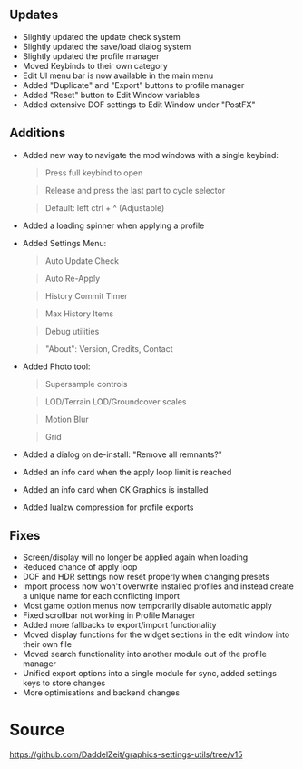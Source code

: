 ## Updates
- Slightly updated the update check system
- Slightly updated the save/load dialog system
- Slightly updated the profile manager
- Moved Keybinds to their own category
- Edit UI menu bar is now available in the main menu
- Added "Duplicate" and "Export" buttons to profile manager
- Added "Reset" button to Edit Window variables
- Added extensive DOF settings to Edit Window under "PostFX"

## Additions
- Added new way to navigate the mod windows with a single keybind:
  > Press full keybind to open
  
  > Release and press the last part to cycle selector
  
  > Default: left ctrl + ^ (Adjustable)
- Added a loading spinner when applying a profile
- Added Settings Menu:
  > Auto Update Check
  
  > Auto Re-Apply
  
  > History Commit Timer
  
  > Max History Items

  > Debug utilities

  > "About": Version, Credits, Contact

- Added Photo tool:
  > Supersample controls
  
  > LOD/Terrain LOD/Groundcover scales
  
  > Motion Blur
  
  > Grid

- Added a dialog on de-install: "Remove all remnants?"

- Added an info card when the apply loop limit is reached
- Added an info card when CK Graphics is installed
- Added lualzw compression for profile exports

## Fixes
- Screen/display will no longer be applied again when loading
- Reduced chance of apply loop
- DOF and HDR settings now reset properly when changing presets
- Import process now won't overwrite installed profiles and instead create a unique name for each conflicting import
- Most game option menus now temporarily disable automatic apply
- Fixed scrollbar not working in Profile Manager
- Added more fallbacks to export/import functionality
- Moved display functions for the widget sections in the edit window into their own file
- Moved search functionality into another module out of the profile manager
- Unified export options into a single module for sync, added settings keys to store changes
- More optimisations and backend changes

# Source
https://github.com/DaddelZeit/graphics-settings-utils/tree/v15
